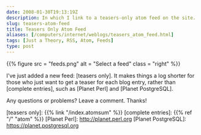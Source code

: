 ```yaml
--- 
date: 2008-01-30T19:13:19Z
description: In which I link to a teasers-only atom feed on the site.
slug: teasers-atom-feed
title: Teasers Only Atom Feed
aliases: [/computers/internet/weblogs/teasers_atom_feed.html]
tags: [Just a Theory, RSS, Atom, Feeds]
type: post
---
```


{{% figure src = "feeds.png" alt = "Select a feed" class = "right" %}}

I've just added a new feed: [teasers only]. It makes things a log shorter for
those who just want to get a teaser for each blog entry, rather than [complete
entries], such as [Planet Perl] and [Planet PostgreSQL].

Any questions or problems? Leave a comment. Thanks!

  [teasers only]: {{% link "/index.atomsum" %}}
  [complete entries]: {{% ref "/" "atom" %}}
  [Planet Perl]: http://planet.perl.org
  [Planet PostgreSQL]: https://planet.postgresql.org
